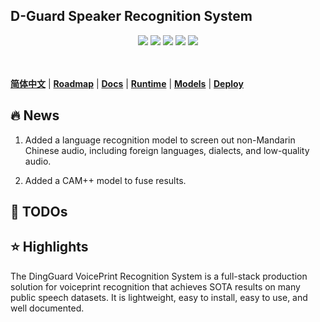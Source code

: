 ## D-Guard Speaker Recognition System

<div align=center>
    <img src="https://img.shields.io/badge/License-Apache%202.0-brightgreen.svg"  />
<img src="https://img.shields.io/badge/Pytorch-1.10.1-green.svg"  />
<img src="https://img.shields.io/badge/Python-3.9-blue.svg"  />
<img src="https://img.shields.io/badge/MINIO-blue.svg"  />
<img src="https://img.shields.io/badge/Long-Yuan-green.svg"  />
</div>
<div>
<br>
<br>
</div>

[**简体中文**](./README_cn.md) | [**Roadmap**]() | [**Docs**](./docs.md) | [**Runtime**]() | [**Models**]() | [**Deploy**](./docs/icnoc_deploy_README.md) 




## 🔥 News

1. Added a language recognition model to screen out non-Mandarin Chinese audio, including foreign languages, dialects, and low-quality audio.

2. Added a CAM++ model to fuse results.



## 🚩 TODOs





## ⭐ Highlights

The DingGuard VoicePrint Recognition System is a full-stack production solution for voiceprint recognition that achieves SOTA results on many public speech datasets. It is lightweight, easy to install, easy to use, and well documented.

